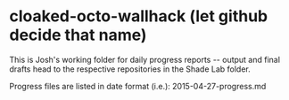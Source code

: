 # cloaked-octo-wallhack (let github decide that name)

This is Josh's working folder for daily progress reports -- output and final drafts head to the respective repositories in the Shade Lab folder.

Progress files are listed in date format (i.e.): 2015-04-27-progress.md
